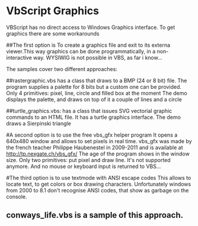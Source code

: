 # VbScript Graphics

VBScript has no direct access to Windows Graphics interface. To get graphics there are some workarounds

##The first option is
To  create a graphics file and exit to its externa viewer.This way graphics can be done programmatically, in a non-interactive way.
WYSIWIG is not possible in VBS, as far i know...

The samples cover two different approaches:

##rastergraphic.vbs 
 has a class that draws to a BMP (24 or 8 bit) file.
 The program supplies a palette for 8 bits but a custom one can be provided. 
 Only 4 primitives: pixel, line, circle and filled box at the moment
 The demo displays the palette, and draws on top of it a couple of lines and a circle

##turtle_graphics.vbs: 
 has a class that issues SVG vectorial graphic commands to an HTML file.
 It has a turtle graphics interface. The demo draws a Sierpinski triangle

#A second option is to use the free vbs_gfx helper program 
It opens a 640x480 window and allows to set pixels  in real time.
vbs_gfx was made by the french teacher Philippe Haubenestel in 2009-2011 and is available at http://tp.nexgate.ch/vbs_gfx/
The age of the program shows in the window size. Only two primitives: put pixel and draw line. It's not supported anymore. 
And no mouse or keyboard input is returned to VBS... 

#The third option is to use textmode with ANSI escape codes
 This allows to locate text, to get colors or box drawing characters. 
 Unfortunately windows from 2000 to 8.1 don't recognise ANSI codes, that show as garbage on the console.

## conways_life.vbs is a sample of this approach.

